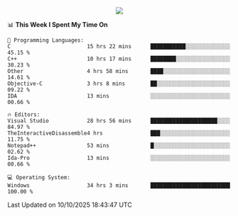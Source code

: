 <p align="center">
  <img src="https://readme-typing-svg.herokuapp.com?font=Cascadia+Code&weight=600&size=20&duration=5000&pause=1000&color=FFFFFF&center=true&vCenter=true&width=500&lines=IF+I'M+NOT+WORKING+-+IT+MEANS+I'M+DEAD+💀" />
</p>

<!--START_SECTION:waka-->
📊 **This Week I Spent My Time On** 

```text
💬 Programming Languages: 
C                        15 hrs 22 mins      ███████████░░░░░░░░░░░░░░   45.15 % 
C++                      10 hrs 17 mins      ████████░░░░░░░░░░░░░░░░░   30.23 % 
Other                    4 hrs 58 mins       ████░░░░░░░░░░░░░░░░░░░░░   14.61 % 
Objective-C              3 hrs 8 mins        ██░░░░░░░░░░░░░░░░░░░░░░░   09.22 % 
IDA                      13 mins             ░░░░░░░░░░░░░░░░░░░░░░░░░   00.66 % 

🔥 Editors: 
Visual Studio            28 hrs 56 mins      █████████████████████░░░░   84.97 % 
TheInteractiveDisassemble4 hrs               ███░░░░░░░░░░░░░░░░░░░░░░   11.75 % 
Notepad++                53 mins             █░░░░░░░░░░░░░░░░░░░░░░░░   02.62 % 
Ida-Pro                  13 mins             ░░░░░░░░░░░░░░░░░░░░░░░░░   00.66 % 

💻 Operating System: 
Windows                  34 hrs 3 mins       █████████████████████████   100.00 % 
```


 Last Updated on 10/10/2025 18:43:47 UTC
<!--END_SECTION:waka-->
